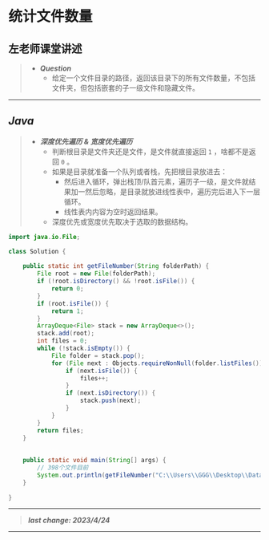 # 统计文件数量

## 左老师课堂讲述

> - ***Question***
>   - 给定一个文件目录的路径，返回该目录下的所有文件数量，不包括文件夹，但包括嵌套的子一级文件和隐藏文件。

---

## *Java*

> - ***深度优先遍历 & 宽度优先遍历***
>   - 判断根目录是文件夹还是文件，是文件就直接返回 `1` ，啥都不是返回 `0` 。
>   - 如果是目录就准备一个队列或者栈，先把根目录放进去：
>     - 然后进入循环，弹出栈顶/队首元素，遍历子一级，是文件就结果加一然后忽略，是目录就放进线性表中，遍历完后进入下一层循环。
>     - 线性表内内容为空时返回结果。
>   - 深度优先或宽度优先取决于选取的数据结构。

```java
import java.io.File;

class Solution {
    
    public static int getFileNumber(String folderPath) {
        File root = new File(folderPath);
        if (!root.isDirectory() && !root.isFile()) {
            return 0;
        }
        if (root.isFile()) {
            return 1;
        }
        ArrayDeque<File> stack = new ArrayDeque<>();
        stack.add(root);
        int files = 0;
        while (!stack.isEmpty()) {
            File folder = stack.pop();
            for (File next : Objects.requireNonNull(folder.listFiles())) {
                if (next.isFile()) {
                    files++;
                }
                if (next.isDirectory()) {
                    stack.push(next);
                }
            }
        }
        return files;
    }
    
    
    public static void main(String[] args) {
        // 398个文件目前
        System.out.println(getFileNumber("C:\\Users\\GGG\\Desktop\\Data-Structure-and-Algorithm\\root"));
    }
    
}
```

---

> ***last change: 2023/4/24***

---
